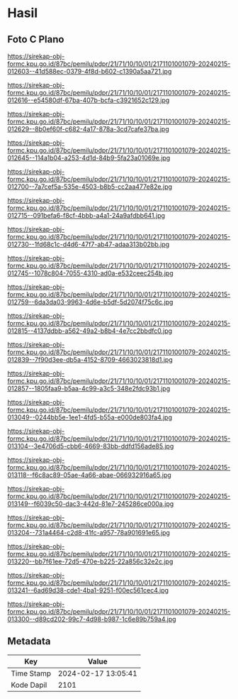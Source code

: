# Hasil

## Foto C Plano

https://sirekap-obj-formc.kpu.go.id/87bc/pemilu/pdpr/21/71/10/10/01/2171101001079-20240215-012603--41d588ec-0379-4f8d-b602-c1390a5aa721.jpg

https://sirekap-obj-formc.kpu.go.id/87bc/pemilu/pdpr/21/71/10/10/01/2171101001079-20240215-012616--e54580df-67ba-407b-bcfa-c3921652c129.jpg

https://sirekap-obj-formc.kpu.go.id/87bc/pemilu/pdpr/21/71/10/10/01/2171101001079-20240215-012629--8b0ef60f-c682-4a17-878a-3cd7cafe37ba.jpg

https://sirekap-obj-formc.kpu.go.id/87bc/pemilu/pdpr/21/71/10/10/01/2171101001079-20240215-012645--114a1b04-a253-4d1d-84b9-5fa23a01069e.jpg

https://sirekap-obj-formc.kpu.go.id/87bc/pemilu/pdpr/21/71/10/10/01/2171101001079-20240215-012700--7a7cef5a-535e-4503-b8b5-cc2aa477e82e.jpg

https://sirekap-obj-formc.kpu.go.id/87bc/pemilu/pdpr/21/71/10/10/01/2171101001079-20240215-012715--091befa6-f8cf-4bbb-a4a1-24a9afdbb641.jpg

https://sirekap-obj-formc.kpu.go.id/87bc/pemilu/pdpr/21/71/10/10/01/2171101001079-20240215-012730--1fd68c1c-d4d6-47f7-ab47-adaa313b02bb.jpg

https://sirekap-obj-formc.kpu.go.id/87bc/pemilu/pdpr/21/71/10/10/01/2171101001079-20240215-012745--1078c804-7055-4310-ad0a-e532ceec254b.jpg

https://sirekap-obj-formc.kpu.go.id/87bc/pemilu/pdpr/21/71/10/10/01/2171101001079-20240215-012759--6da3da03-9963-4d6e-b5df-5d2074f75c6c.jpg

https://sirekap-obj-formc.kpu.go.id/87bc/pemilu/pdpr/21/71/10/10/01/2171101001079-20240215-012815--4137ddbb-a562-49a2-b8b4-4e7cc2bbdfc0.jpg

https://sirekap-obj-formc.kpu.go.id/87bc/pemilu/pdpr/21/71/10/10/01/2171101001079-20240215-012839--7f90d3ee-db5a-4152-8709-4663023818d1.jpg

https://sirekap-obj-formc.kpu.go.id/87bc/pemilu/pdpr/21/71/10/10/01/2171101001079-20240215-012857--1805faa9-b5aa-4c99-a3c5-348e2fdc93b1.jpg

https://sirekap-obj-formc.kpu.go.id/87bc/pemilu/pdpr/21/71/10/10/01/2171101001079-20240215-013049--0244bb5e-1ee1-4fd5-b55a-e000de803fa4.jpg

https://sirekap-obj-formc.kpu.go.id/87bc/pemilu/pdpr/21/71/10/10/01/2171101001079-20240215-013104--3e4706d5-cbb6-4669-83bb-ddfd156ade85.jpg

https://sirekap-obj-formc.kpu.go.id/87bc/pemilu/pdpr/21/71/10/10/01/2171101001079-20240215-013118--f6c8ac89-05ae-4a66-abae-066932916a65.jpg

https://sirekap-obj-formc.kpu.go.id/87bc/pemilu/pdpr/21/71/10/10/01/2171101001079-20240215-013149--f6039c50-dac3-442d-81e7-245286ce000a.jpg

https://sirekap-obj-formc.kpu.go.id/87bc/pemilu/pdpr/21/71/10/10/01/2171101001079-20240215-013204--731a4464-c2d8-41fc-a957-78a901691e65.jpg

https://sirekap-obj-formc.kpu.go.id/87bc/pemilu/pdpr/21/71/10/10/01/2171101001079-20240215-013220--bb7f61ee-72d5-470e-b225-22a856c32e2c.jpg

https://sirekap-obj-formc.kpu.go.id/87bc/pemilu/pdpr/21/71/10/10/01/2171101001079-20240215-013241--6ad69d38-cde1-4ba1-9251-f00ec561cec4.jpg

https://sirekap-obj-formc.kpu.go.id/87bc/pemilu/pdpr/21/71/10/10/01/2171101001079-20240215-013300--d89cd202-99c7-4d98-b987-1c6e89b759a4.jpg


## Metadata

| Key        | Value               |
| ---------- | ------------------- |
| Time Stamp | 2024-02-17 13:05:41 |
| Kode Dapil | 2101                |



